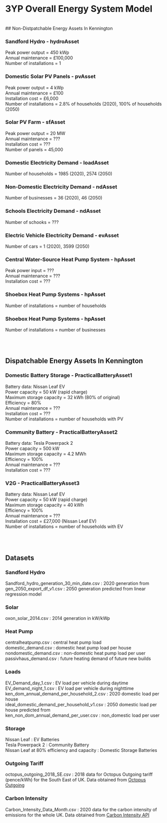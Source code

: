 # 3YP Overall Energy System Model
<br />
## Non-Distpatchable Energy Assets In Kennington

### Sandford Hydro - hydroAsset
Peak power output = 450 kWp
<br />
Annual maintenance = £100,000
<br />
Number of installations = 1


### Domestic Solar PV Panels - pvAsset
Peak power output = 4 kWp
<br />
Annual maintenance = £100
<br />
Installation cost = £6,000
<br />
Number of installations = 2.8% of households (2020), 100% of households (2050)


### Solar PV Farm - sfAsset
Peak power output = 20 MW
<br />
Annual maintenance = ??? 
<br />
Installation cost = ???
<br />
Number of panels = 45,000


### Domestic Electricity Demand - loadAsset
Number of households = 1985 (2020), 2574 (2050)


### Non-Domestic Electricity Demand - ndAsset
Number of businesses = 36 (2020), 46 (2050)


### Schools Electricity Demand - ndAsset
Number of schooks = ???


### Electric Vehicle Electricity Demand - evAsset
Number of cars = 1 (2020), 3599 (2050)


### Central Water-Source Heat Pump System - hpAsset
Peak power input = ???
<br />
Annual maintenance = ???
<br />
Installation cost = ???


### Shoebox Heat Pump Systems - hpAsset
Number of installations = number of households


### Shoebox Heat Pump Systems - hpAsset
Number of installations = number of businesses

<br />
<br />

## Dispatchable Energy Assets In Kennington

### Domestic Battery Storage - PracticalBatteryAsset1
Battery data: Nissan Leaf EV
<br />
Power capacity = 50 kW (rapid charge)
<br />
Maximum storage capacity = 32 kWh (80% of original)
<br />
Efficiency = 80%
<br />
Annual maintenance = ???
<br />
Installation cost = ???
<br />
Number of installations = number of households with PV


### Community Battery - PracticalBatteryAsset2
Battery data: Tesla Powerpack 2
<br />
Power capacity = 500 kW
<br />
Maximum storage capacity = 4.2 MWh
<br />
Efficiency = 100%
<br />
Annual maintenance = ???
<br />
Installation cost = ???


### V2G - PracticalBatteryAsset3
Battery data: Nissan Leaf EV
<br />
Power capacity = 50 kW (rapid charge)
<br />
Maximum storage capacity = 40 kWh
<br />
Efficiency = 100%
<br />
Annual maintenance = ???
<br />
Installation cost = £27,000 (Nissan Leaf EV)
<br />
Number of installations = number of households with EV

<br />
<br />

## Datasets

### Sandford Hydro
Sandford_hydro_generation_30_min_date.csv : 2020 generation from 
<br />
gen_2050_export_df_v1.csv : 2050 generation predicted from linear regression model

### Solar
oxon_solar_2014.csv : 2014 generation in kW/kWp

### Heat Pump
centralheatpump.csv : central heat pump load
<br />
domestic_demand.csv : domestic heat pump load per house
<br />
nondomestic_demand.csv : non-domestic heat pump load per user
<br />
passivhaus_demand.csv : future heating demand of future new builds

### Loads
EV_Demand_day_1.csv : EV load per vehicle during daytime
<br />
EV_demand_night_1.csv : EV load per vehicle during nighttime
<br />
ken_dom_annual_demand_per_household_2.csv : 2020 domestic load per house
<br />
ideal_domestic_demand_per_household_v1.csv : 2050 domestic load per house predicted from
<br />
ken_non_dom_annual_demand_per_user.csv : non_domestic load per user

### Storage
Nissan Leaf : EV Batteries 
<br />
Tesla Powerpack 2 : Community Battery
<br />
Nissan Leaf at 80% efficiency and capacity : Domestic Storage Batteries

### Outgoing Tariff
octopus_outgoing_2018_SE.csv : 2018 data for Octopus Outgoing tariff (pence/kWh) for the South East of UK. Data obtained from <a href="https://octopus.energy/blog/outgoing/">Octopus Outgoing</a>

### Carbon Intensity
Carbon_Intensity_Data_*Month*.csv : 2020 data for the carbon intensity of emissions for the whole UK. Data obtained from <a href="https://carbonintensity.org.uk/">Carbon Intensity API</a>
